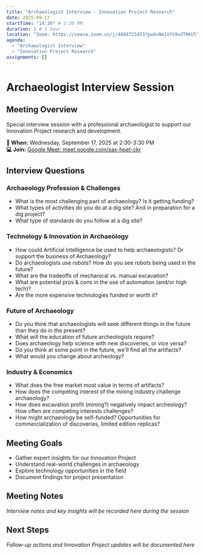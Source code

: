 ```yaml
---
title: "Archaeologist Interview - Innovation Project Research"
date: 2025-09-17
startTime: "14:30" # 2:30 PM
duration: 1 # 1 hour
location: "Zoom: https://veeva.zoom.us/j/4888725453?pwd=Nm1VYS9xdTNKUlY3MnZZZ1Z4WUJ1dz09"
agenda:
  - "Archaeologist Interview"
  - "Innovation Project Research"
assignments: []
---
```


# Archaeologist Interview Session

## Meeting Overview
Special interview session with a professional archaeologist to support our Innovation Project research and development.

**📅 When:** Wednesday, September 17, 2025 at 2:30-3:30 PM  
**💻 Join:** [Google Meet: meet.google.com/sax-hpet-ckr](https://meet.google.com/sax-hpet-ckr)

## Interview Questions

### Archaeology Profession & Challenges
- What is the most challenging part of archaeology? Is it getting funding?
- What types of activities do you do at a dig site? And in preparation for a dig project?
- What type of standards do you follow at a dig site?

### Technology & Innovation in Archaeology
- How could Artificial Intelligence be used to help archaeologists? Or support the business of Archaeology?
- Do archaeologists use robots? How do you see robots being used in the future?
- What are the tradeoffs of mechanical vs. manual excavation?
- What are potential pros & cons in the use of automation (and/or high tech)?
- Are the more expensive technologies funded or worth it?

### Future of Archaeology
- Do you think that archaeologists will seek different things in the future than they do in the present?
- What will the education of future archeologists require?
- Does archaeology help science with new discoveries, or vice versa?
- Do you think at some point in the future, we'll find all the artifacts?
- What would you change about archeology?

### Industry & Economics
- What does the free market most value in terms of artifacts?
- How does the competing interest of the mining industry challenge archaeology?
- How does excavation profit (mining?) negatively impact archeology? How often are competing interests challenges?
- How might archaeology be self-funded? Opportunities for commercialization of discoveries, limited edition replicas?

## Meeting Goals
- Gather expert insights for our Innovation Project
- Understand real-world challenges in archaeology
- Explore technology opportunities in the field
- Document findings for project presentation

## Meeting Notes

*Interview notes and key insights will be recorded here during the session*

## Next Steps

*Follow-up actions and Innovation Project updates will be documented here*